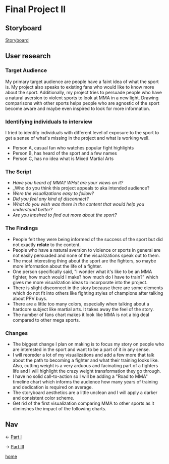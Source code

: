 # Final Project II

## Storyboard

[Storyboard](https://preview.shorthand.com/r2q7TF0vSJSQccCg)

## User research 

### Target Audience

My primary target audience are people have a faint idea of what the sport is. My project also speaks to existing fans who would like to know more about the sport. Additionally, my project  tries to persuade people who have a natural aversion to violent sports to look at MMA in a new light. Drawing comparisons with other sports helps people who are agnostic of the sport become aware and maybe even inspired to look for more information.

### Identifying individuals to interview

I tried to identify individuals with different level of exposure to the sport to get a sense of what's missing in the project and what is working well.

- Person A, casual fan who watches popular fight highlights
- Person B, has heard of the sport and a few names
- Person C, has no idea what is Mixed Martial Arts

### The Script

- _Have you heard of MMA? WHat are your views on it?_
- _Who do you think this project appeals to aka intended audience?
- _Were the visualizations easy to follow?_
- _Did you feel any kind of disconnect?_
- _What do you wish was there in the content that would help you understand better?_
- _Are you inpsired to find out more about the sport?_

### The Findings

- People felt they were being informed of the success of the sport but did not exactly **relate** to the content.
- People who have a natural aversion to violence or sports in general are not easily persuaded and none of the visualizations speak out to them.
- The most interesting thing about the sport are the fighters, so maybe more information about the life of a fighter.
- One person specifically said, "I wonder what it's like to be an MMA fighter, how much would I make? how much do I have to train?" which gives me more visualization ideas to incorporate into the project.
- There is slight disconnect in the story because there are some elements which do not fit into others like fighting styles of champions after talking about PPV buys.
- There are a little too many colors, especially when talking about a hardcore subject like martial arts. It takes away the feel of the story.
- The number of fans chart makes it look like MMA is not a big deal compared to other mega sports.

### Changes 

- The biggest change I plan on making is to focus my story on people who are interested in the sport and want to be a part of it in any sense.
- I will reoreder a lot of my visualizations and add a few more that talk about the path to becoming a fighter and what their training looks like. Also, cutting weight is a very arduous and facinating part of a fighters life and I will highlight the crazy weight transformation they go through.
- I have no solid call-to-action so I will be adding a "Road to MMA" timeline chart which informs the audience how many years of training and dedication is required on average.
- The storyboard aesthetics are a little unclean and I will apply a darker and consistent color scheme.
- Get rid of the first visualization comparing MMA to other sports as it diminshes the impact of the following charts.

## Nav

<- [Part I](final_project_I_shashank.md)

-> [Part III](final_project_III_shashank.md)

[home](README.md)
